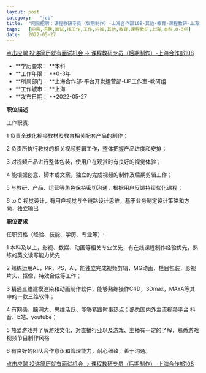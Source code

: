 ```yaml
---
layout:	post
category:	"job"
title:	"网易招聘：课程教研专员（后期制作）-上海合作部108-其他-教育-课程教研-上海本科0-3年"
tags:	[网易,招聘,面试,找工作,工作,内推,其他,教育,课程教研,上海,本科,0-3年]
date:	2022-05-27
---
```


[点击应聘 投递简历就有面试机会 ->  课程教研专员（后期制作）-上海合作部108](http://mobile.bole.netease.com/bole/boleDetail?id=38565&employeeId=346f03c3cda5f04c&key=all)



- **学历要求： **本科
- **工作年限： **0-3年
- **所属部门： **上海合作部-平台开发运营部-UP工作室-教研组
- **工作城市： **上海
- **发布日期： **2022-05-27



**职位描述**

工作职责:		

1	负责全球化视频教材及教育相关配套产品的制作；	

2	负责所执行教材的相关视频剪辑工作，整体把握产品进度和安排；	

3	对视频产品进行整体包装，使用户在观赏时有良好的视觉体验；	

4	能根据创意、脚本或文案，独立的完成视频的制作及后期剪辑工作；	

5	与教研、产品、运营等角色保持密切沟通，根据用户反馈持续优化课程；	

6	to C 视觉设计，有用户视觉与全链路设计思维，基于业务制定设计策略和方向，独立输出	

	





**职位要求**

任职资格（经验、技能、学历、专业等）:		

1	本科及以上，影视、数媒、动画等相关专业优先，有在线课程制作经验优先，熟练的英文读写能力优先	

2	熟练运用AE，PR，PS，Ai，能独立完成视频剪辑，MG动画，栏目包装，影视片头，抠像，特效合成等工作；

3	精通三维建模渲染和动画制作软件，能够熟练操作C4D，3Dmax，MAYA等其中的一款三维软件；

	

4	有网感，脑洞大、思维活跃、能够紧跟时事热点；熟悉国内外主流视频平台 抖音、b站、youtube；	

5	热爱游戏并了解游戏文化，对直播行业以及游戏、主播有一定的了解，熟悉游戏视频节目制作风格	

6	有良好的团队合作意识和管理能力，耐心细致，善于沟通。	



[点击应聘 投递简历就有面试机会 ->  课程教研专员（后期制作）-上海合作部108](http://mobile.bole.netease.com/bole/boleDetail?id=38565&employeeId=346f03c3cda5f04c&key=all)
